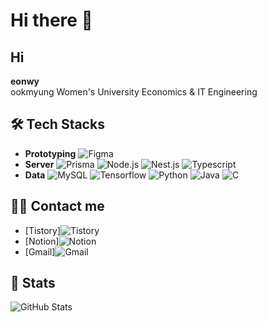 # Hi there 👋

## Hi
**eonwy**
<br>
ookmyung Women's University Economics & IT Engineering

## 🛠️ Tech Stacks
- **Prototyping**
  ![Figma](https://img.shields.io/badge/Figma-F24E1E?style=plastic&logo=Figma&logoColor=white)
- **Server**
  ![Prisma](https://img.shields.io/badge/Prisma-2D3748?style=plastic&logo=Prisma&logoColor=white)
  ![Node.js](https://img.shields.io/badge/Node.js-339933?style=plastic&logo=Node.js&logoColor=white)
  ![Nest.js](https://img.shields.io/badge/Node.js-339933?style=plastic&logo=Nest.js&logoColor=white)
  ![Typescript](https://img.shields.io/badge/Javascript-F7DF1E?style=plastic&logo=Typescript&logoColor=white)
- **Data**
  ![MySQL](https://img.shields.io/badge/MySQL-4479A1?style=plastic&logo=MySQL&logoColor=white)
  ![Tensorflow](https://img.shields.io/badge/Tensorflow-FF6F00?style=plastic&logo=Tensorflow&logoColor=white)
  ![Python](https://img.shields.io/badge/Python-3776AB?style=plastic&logo=Python&logoColor=white)
  ![Java](https://img.shields.io/badge/Java-007396?style=plastic&logo=Java&logoColor=white)
  ![C](https://img.shields.io/badge/C-A8B9CC?style=plastic&logo=C&logoColor=white)

## 🧑‍💻 Contact me
- [Tistory]![Tistory](https://img.shields.io/badge/Tistory-000000?style=plastic&logo=Tistory&logoColor=white)
- [Notion]![Notion](https://img.shields.io/badge/Notion-000000?style=plastic&logo=Notion&logoColor=white)
- [Gmail]![Gmail](https://img.shields.io/badge/Gmail-EA4335?style=plastic&logo=Gmail&logoColor=white)

## 🏅 Stats
![GitHub Stats](https://github-readme-stats.vercel.app/api?username=eonwy&bg_color=180,b2e193,00000000&title_color=363a36&text_color=363a36)
